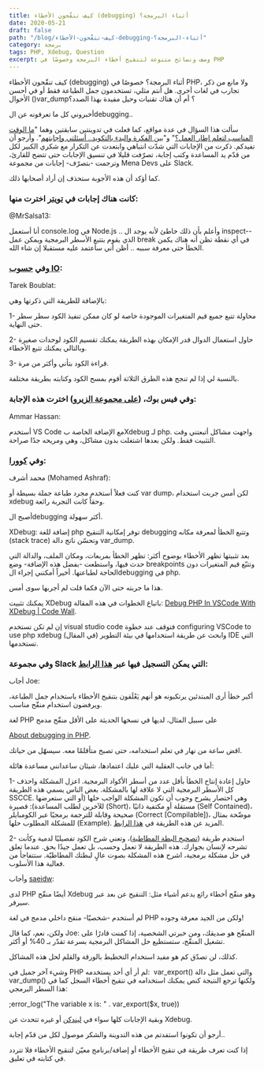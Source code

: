```yaml
---
title: كيف تنقّحون الأخطاء (debugging) أثناء البرمجة؟
date: 2020-05-21
draft: false
path: "/blog/كيف-تنقّحون-الأخطاء-debugging-أثناء-البرمجة؟"
category: برمجة
tags: PHP, Xdebug, Question
excerpt: وصف ونصائح متنوعة لتنقيح أخطاء البرمجة وخصوصًا في PHP
---
```

كيف تنقّحون الأخطاء (debugging) أثناء البرمجة؟ خصوصًا في PHP، ولا مانع من ذكر تجارب في لغات أخرى. هل أنتم مثلي، تستخدمون جمل الطباعة فقط أو في أحسن الأحوال ()var_dump؟ أم أن هناك تقنيات وحيل مفيدة بهذا الصدد؟

أخبروني كل ما تعرفونه عن الdebugging..

سألت هذا السؤال في عدة مواقع، كما فعلت في تدوينتين سابقتين وهما "[ما الوقت المناسب لتعلم إطار العمل؟](http://watheq.xyz/post.php?p_id=82 "ما الوقت المناسب لتعلم إطار العمل؟")" و"[بين الفكرة والبدء بالتكويد.. أسئلتي وإجابتهم](http://watheq.xyz/post.php?p_id=84 "بين الفكرة والبدء بالتكويد.. أسئلتي وإجابتهم")". وأرجو أن تفيدكم. ذكرت من الإجابات التي شدّت انتباهي وابتعدت عن التكرار مع شكري الكبير لكل من قدّم يد المساعدة وكتب إجابة، تصرّفت قليلا في تنسيق الإجابات حتى تتضح للقارئ، وترجمت -بتصرّف- إجابات من مجموعة Mena Devs على Slack.

كما أؤكد أن هذه الأجوبة ستحذف إن أراد أصحابها ذلك.

### كانت هناك إجابات في [تويتر](https://twitter.com/watheq_show/status/1260577578231922688) اخترت منها:

@MrSalsa13:

أنا أستعمل console.log في Node.js .. وأعلم بأن ذلك خاطئ لأنه يوجد ال inspect-- الذي يقوم بتتبع الأسطر البرمجية ويمكن عمل break في أي نقطة تظن أنه هناك يكمن الخطأ حتى معرفة سببه .. أظن أني سأعتمد عليه مستقبلا إن شاء الله.

### وفي [حسوب IO](https://io.hsoub.com/programming/106366-%D9%83%D9%8A%D9%81-%D8%AA%D9%86%D9%82%D8%AD%D9%88%D9%86-%D8%A7%D9%84%D8%A3%D8%AE%D8%B7%D8%A7%D8%A1-debugging-%D8%A3%D8%AB%D9%86%D8%A7%D8%A1-%D8%A7%D9%84%D8%A8%D8%B1%D9%85%D8%AC%D8%A9):

Tarek Boublat:

بالإضافة للطريقة التي ذكرتها وهي:

1- محاولة تتبع جميع قيم المتغيرات الموجودة خاصة لو كان ممكن تنفيذ الكود سطر سطر حتى النهاية.

2- حاول استعمال الدوال قدر الإمكان بهذه الطريقة يمكنك تقسيم الكود لوحدات صغيرة وبالتالي يمكنك تتبع الأخطاء.

3- قراءة الكود بتأني وأكثر من مرة.

بالنسبة لي إذا لم تنجح هذه الطرق الثلاثة أقوم بمسح الكود وكتابته بطريقة مختلفة.

### وفي فيس بوك، ([على مجموعة الزيرو](https://www.facebook.com/groups/ElzeroWebSchool/permalink/2793918560737190/)) اخترت هذه الإجابة:

Ammar Hassan: 

أستخدم VS Code مع الإضافة الخاصة بXdebug لـ php. واجهت مشاكل أتبعتني وقت التثبيت فقط. ولكن بعدها اشتغلت بدون مشاكل، وهي ومريحه جدًا صراحة.

### وفي [كوورا](https://ar.quora.com/%D9%83%D9%8A%D9%81-%D8%AA%D9%86%D9%82%D9%91%D8%AD%D9%88%D9%86-%D8%A7%D9%84%D8%A3%D8%AE%D8%B7%D8%A7%D8%A1-debugging-%D8%A3%D8%AB%D9%86%D8%A7%D8%A1-%D8%A7%D9%84%D8%A8%D8%B1%D9%85%D8%AC%D8%A9): 

محمد أشرف (Mohamed Ashraf):

كنت فعلاً أستخدم مجرد طباعة جملة بسيطة أو var dump، لكن أمس جربت استخدام xdebug وحقاً كانت التجربة رائعة.

أصبح الdebugging أكثر سهولة.

XDebug: إضافة للغة php توفر إمكانية التنقيح debugging وتتبع الخطأ لمعرفة مكانه (stack trace) وتحسّن ناتج دالة var_dump.

بعد تثبيتها تظهر الأخطاء بوضوح أكثر: تظهر الخطأ بمربعات، ومكان الملف، والدالة التي حدث فيها، واستطعت -بفضل هذه الإضافة- وضع breakpoints وتتبّع قيم المتغيرات دون الحاجة لطباعتها. أخيراً أمكنني إجراء الdebugging في php.

هذا ما جربته حتى الآن فكما قلت لم أجربها سوى أمس.

يمكنك تثبيت XDebug باتباع الخطوات في هذه المقالة: [Debug PHP In VSCode With XDebug | Code Wall](https://www.codewall.co.uk/debug-php-in-vscode-with-xdebug/).

إن لم تكن تستخدم visual studio code فتوقف عند خطوة configuring VSCode to use php xdebug (في المقال) وابحث عن طريقة استخدامها في بيئة التطوير IDE التي تستخدمها.

### وفي مجموعة Slack التي يمكن التسجيل فيها عبر [هذا الرابط](http://menadevs.com/): 

أجاب Joe:

أكبر خطأ أرى المبتدئين يرتكبونه هو أنهم يَعْلَقون بتنقيح الأخطاء باستخدام جمل الطباعة، ويرفضون استخدام منقّح مناسب. 

لغة PHP على سبيل المثال، لديها في نسخها الحديثة على الأقل منقّح مدمج

[About debugging in PHP](https://www.php.net/manual/en/debugger-about.php).

اقض ساعة من نهار في تعلم استخدامه، حتى تصبح متأقلمًا معه. سيسهّل من حياتك.

أما في جانب العقلية التي عليك اعتمادها، شيئان ساعدانني مساعدة هائلة: 

1- حاول إعادة إنتاح الخطأ بأقل عدد من أسطر الأكواد البرمجية. اعزل المشكلة واحذف كل الأسطر البرمجية التي لا علاقة لها بالمشكلة. بعض الناس يسمي هذه الطريقة SSCCE. وهي اختصار يشرح وجوب أن تكون المشكلة الواجب حلها (أو التي ستعرضها للآخرين لطلب المساعدة): قصيرة (Short)، مستقلة أو مكتفية ذاتيًا (Self Contained)، صحيحة وقابلة للترجمة برمجيًا عبر الكومبايلر (Correct [Compilable])، موضّحة بمثال للمشكلة المطلوب حلها (Example). المزيد عن هذه الطريقة في [هذا الرابط](http://sscce.org/).

2- استخدم طريقة ([تصحيح البطة المطاطية](https://en.wikipedia.org/wiki/Rubber_duck_debugging))، وتعني شرح الكود تفصيليًا لدمية وكأنت تشرحه لإنسان بجوارك. هذه الطريقة لا تعمل وحسب، بل تعمل جيدًا بحق. عندما تعلق في حل مشكلة برمجية، اشرح هذه المشكلة بصوت عالٍ لبطتك المطاطيّة. ستتفاجأ من فعالية هذا الأسلوب.

وأجاب [saeidw](https://app.slack.com/team/U03FTH0S3):

لدى PHP أيضًا منقّح Xdebug وهو منقّح أخطاء رائع يدعم أشياء مثل: التنقيح عن بعد عبر سيرفر.

لم أستخدم -شخصيّا- منقح داخلي مدمج في لغة PHP ولكن من الجيد معرفة وجوده!

ولكن، نعم، كما قال Joe: المنقّح هو صديقك، ومن خبرتي الشخصية، إذا كمنت قادرًا على تشغيل المنقّح، ستستطيع حل المشاكل البرمجية بسرعة تقدّر بـ 40% أو أكثر.

كذلك، لن تصدّق كم هو مفيد استخدام التخطيط بالورقة والقلم لحل هذه المشاكل.

وشيء آخر جميل في PHP لم أر أي أحد يستخدمه:  var_export() والتي تعمل مثل دالة var_dump() ولكنها ترجع النتيجة كنص يمكنك استخدامه في تنقيح أخطاء السجل كما في هذا السطر البرمجي: 

;error_log("The variable x is: " . var_export($x, true))

وبقية الإجابات كلها سواء في [ليندكن](https://www.linkedin.com/posts/watheq-show_%D9%83%D9%8A%D9%81-%D8%AA%D9%86%D9%82%D8%AD%D9%88%D9%86-%D8%A7%D9%84%D8%A3%D8%AE%D8%B7%D8%A7%D8%A1-debugging-%D8%A3%D8%AB%D9%86%D8%A7%D8%A1-%D8%A7%D9%84%D8%A8%D8%B1%D9%85%D8%AC%D8%A9-activity-6666345362615345153-_4aZ) أو غيره تتحدث عن Xdebug.

أرجو أن تكونوا استفدتم من هذه التدوينة والشكر موصول لكل من قدّم إجابة..

إذا كنت تعرف طريقة في تنقيح الأخطاء أو إضافة/برنامج معيّن لتنقيح الأخطاء فلا تتردد في كتابته في تعليق.